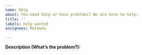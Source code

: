 ```yaml
---
name: Help
about: You need help or have problems? We are here to help.
title: ''
labels: help wanted
assignees: Matewoo

---
```


**Description (What’s the problem?):**
